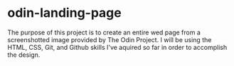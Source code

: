 # odin-landing-page

The purpose of this project is to create an entire wed page from a screenshotted image provided by The Odin Project. I will be using the HTML, CSS, Git, and Github skills I've aquired so far in order to accomplish the design.
